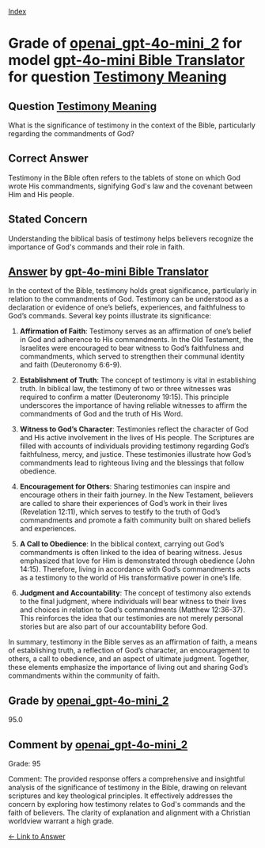 
[Index](../../../../index.md)
# Grade of [openai_gpt-4o-mini_2](../../../grading_models/openai_gpt-4o-mini_2.md) for model [gpt-4o-mini Bible Translator](../../../answering_models/gpt-4o-mini_Bible_Translator.md) for question [Testimony Meaning](../../../questions/Testimony_Meaning.md)

## Question [Testimony Meaning](../../../questions/Testimony_Meaning.md)
What is the significance of testimony in the context of the Bible, particularly regarding the commandments of God?

## Correct Answer
Testimony in the Bible often refers to the tablets of stone on which God wrote His commandments, signifying God's law and the covenant between Him and His people.

## Stated Concern
Understanding the biblical basis of testimony helps believers recognize the importance of God's commands and their role in faith.

## [Answer](../Testimony_Meaning.md) by [gpt-4o-mini Bible Translator](../../../answering_models/gpt-4o-mini_Bible_Translator.md)
In the context of the Bible, testimony holds great significance, particularly in relation to the commandments of God. Testimony can be understood as a declaration or evidence of one’s beliefs, experiences, and faithfulness to God’s commands. Several key points illustrate its significance:

1. **Affirmation of Faith**: Testimony serves as an affirmation of one’s belief in God and adherence to His commandments. In the Old Testament, the Israelites were encouraged to bear witness to God’s faithfulness and commandments, which served to strengthen their communal identity and faith (Deuteronomy 6:6-9).

2. **Establishment of Truth**: The concept of testimony is vital in establishing truth. In biblical law, the testimony of two or three witnesses was required to confirm a matter (Deuteronomy 19:15). This principle underscores the importance of having reliable witnesses to affirm the commandments of God and the truth of His Word.

3. **Witness to God’s Character**: Testimonies reflect the character of God and His active involvement in the lives of His people. The Scriptures are filled with accounts of individuals providing testimony regarding God’s faithfulness, mercy, and justice. These testimonies illustrate how God’s commandments lead to righteous living and the blessings that follow obedience.

4. **Encouragement for Others**: Sharing testimonies can inspire and encourage others in their faith journey. In the New Testament, believers are called to share their experiences of God’s work in their lives (Revelation 12:11), which serves to testify to the truth of God’s commandments and promote a faith community built on shared beliefs and experiences.

5. **A Call to Obedience**: In the biblical context, carrying out God’s commandments is often linked to the idea of bearing witness. Jesus emphasized that love for Him is demonstrated through obedience (John 14:15). Therefore, living in accordance with God’s commandments acts as a testimony to the world of His transformative power in one’s life.

6. **Judgment and Accountability**: The concept of testimony also extends to the final judgment, where individuals will bear witness to their lives and choices in relation to God’s commandments (Matthew 12:36-37). This reinforces the idea that our testimonies are not merely personal stories but are also part of our accountability before God.

In summary, testimony in the Bible serves as an affirmation of faith, a means of establishing truth, a reflection of God’s character, an encouragement to others, a call to obedience, and an aspect of ultimate judgment. Together, these elements emphasize the importance of living out and sharing God’s commandments within the community of faith.

## Grade by [openai_gpt-4o-mini_2](../../../grading_models/openai_gpt-4o-mini_2.md)
95.0

## Comment by [openai_gpt-4o-mini_2](../../../grading_models/openai_gpt-4o-mini_2.md)
Grade: 95

Comment: The provided response offers a comprehensive and insightful analysis of the significance of testimony in the Bible, drawing on relevant scriptures and key theological principles. It effectively addresses the concern by exploring how testimony relates to God's commands and the faith of believers. The clarity of explanation and alignment with a Christian worldview warrant a high grade.

[&lt;- Link to Answer](../Testimony_Meaning.md)
